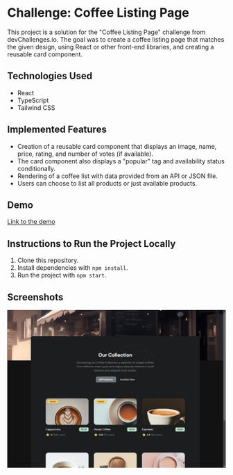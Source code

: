 # Challenge: Coffee Listing Page

This project is a solution for the "Coffee Listing Page" challenge from devChallenges.io. The goal was to create a coffee listing page that matches the given design, using React or other front-end libraries, and creating a reusable card component.

## Technologies Used

- React
- TypeScript
- Tailwind CSS

## Implemented Features

- Creation of a reusable card component that displays an image, name, price, rating, and number of votes (if available).
- The card component also displays a "popular" tag and availability status conditionally.
- Rendering of a coffee list with data provided from an API or JSON file.
- Users can choose to list all products or just available products.

## Demo

[Link to the demo](https://simple-coffe-collection.vercel.app/)

## Instructions to Run the Project Locally

1. Clone this repository.
2. Install dependencies with `npm install`.
3. Run the project with `npm start`.

## Screenshots

![screenshot](/public/images/screenshot/coffee-store.png)
